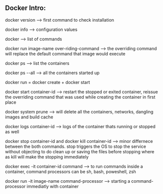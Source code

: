 ## Docker Intro:

docker version --> first command to check installation 

docker info --> configuration values

docker --> list of commands

docker run image-name over-riding-command --> the overriding command will replace the default command that image would execute

docker ps --> list  the containers

docker ps --all --> all the containers started up

docker run = docker create + docker start 

docker start container-id --> restart the stopped or exited container, reissue the overriding command that was used while creating the container in first place

docker system prune --> will delete all the containers, networks, dangling images and build cache

docker logs container-id --> logs of the container thats running or stopped as well

docker stop container-id  and docker kill container-id --> minor differnece between the both commands. stop triggers the OS to stop the service without objecting to do clean up or saving the files before stopping where as kill will make the stopping immediately

docker exec -it container-id command --> to run commands inside a container, command processors can be sh, bash, poweshell, zsh

docker run -it image-name command-processor --> starting a command-processor immediatly with container








